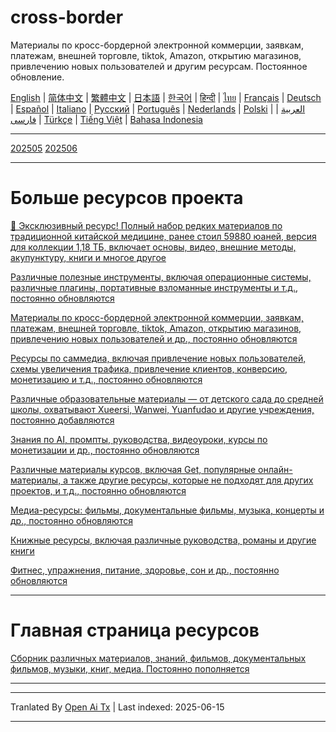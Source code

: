 # cross-border
Материалы по кросс-бордерной электронной коммерции, заявкам, платежам, внешней торговле, tiktok, Amazon, открытию магазинов, привлечению новых пользователей и другим ресурсам. Постоянное обновление.

[English](https://openaitx.github.io/view.html?user=mswnlz&project=cross-border&lang=en) | [简体中文](https://openaitx.github.io/view.html?user=mswnlz&project=cross-border&lang=zh-CN) | [繁體中文](https://openaitx.github.io/view.html?user=mswnlz&project=cross-border&lang=zh-TW) | [日本語](https://openaitx.github.io/view.html?user=mswnlz&project=cross-border&lang=ja) | [한국어](https://openaitx.github.io/view.html?user=mswnlz&project=cross-border&lang=ko) | [हिन्दी](https://openaitx.github.io/view.html?user=mswnlz&project=cross-border&lang=hi) | [ไทย](https://openaitx.github.io/view.html?user=mswnlz&project=cross-border&lang=th) | [Français](https://openaitx.github.io/view.html?user=mswnlz&project=cross-border&lang=fr) | [Deutsch](https://openaitx.github.io/view.html?user=mswnlz&project=cross-border&lang=de) | [Español](https://openaitx.github.io/view.html?user=mswnlz&project=cross-border&lang=es) | [Italiano](https://openaitx.github.io/view.html?user=mswnlz&project=cross-border&lang=it) | [Русский](https://openaitx.github.io/view.html?user=mswnlz&project=cross-border&lang=ru) | [Português](https://openaitx.github.io/view.html?user=mswnlz&project=cross-border&lang=pt) | [Nederlands](https://openaitx.github.io/view.html?user=mswnlz&project=cross-border&lang=nl) | [Polski](https://openaitx.github.io/view.html?user=mswnlz&project=cross-border&lang=pl) | [العربية](https://openaitx.github.io/view.html?user=mswnlz&project=cross-border&lang=ar) | [فارسی](https://openaitx.github.io/view.html?user=mswnlz&project=cross-border&lang=fa) | [Türkçe](https://openaitx.github.io/view.html?user=mswnlz&project=cross-border&lang=tr) | [Tiếng Việt](https://openaitx.github.io/view.html?user=mswnlz&project=cross-border&lang=vi) | [Bahasa Indonesia](https://openaitx.github.io/view.html?user=mswnlz&project=cross-border&lang=id)

------------
[202505](https://raw.githubusercontent.com/mswnlz/cross-border/main/202505.md)
[202506](https://raw.githubusercontent.com/mswnlz/cross-border/main/202506.md)



---------------
# Больше ресурсов проекта

[🎁 Эксклюзивный ресурс! Полный набор редких материалов по традиционной китайской медицине, ранее стоил 59880 юаней, версия для коллекции 1,18 ТБ, включает основы, видео, внешние методы, акупунктуру, книги и многое другое](https://github.com/mswnlz/chinese-traditional)

[Различные полезные инструменты, включая операционные системы, различные плагины, портативные взломанные инструменты и т.д., постоянно обновляются](https://github.com/mswnlz/tools)


[Материалы по кросс-бордерной электронной коммерции, заявкам, платежам, внешней торговле, tiktok, Amazon, открытию магазинов, привлечению новых пользователей и др., постоянно обновляются](https://github.com/mswnlz/cross-border)

[Ресурсы по саммедиа, включая привлечение новых пользователей, схемы увеличения трафика, привлечение клиентов, конверсию, монетизацию и т.д., постоянно обновляются](https://github.com/mswnlz/self-media)

[Различные образовательные материалы — от детского сада до средней школы, охватывают Xueersi, Wanwei, Yuanfudao и другие учреждения, постоянно добавляются](https://github.com/mswnlz/edu-knowlege)

[Знания по AI, промпты, руководства, видеоуроки, курсы по монетизации и др., постоянно обновляются](https://github.com/mswnlz/AIknowledge)

[Различные материалы курсов, включая Get, популярные онлайн-материалы, а также другие ресурсы, которые не подходят для других проектов, и т.д., постоянно обновляются](https://github.com/mswnlz/curriculum)

[Медиа-ресурсы: фильмы, документальные фильмы, музыка, концерты и др., постоянно обновляются](https://github.com/mswnlz/movies)

[Книжные ресурсы, включая различные руководства, романы и другие книги](https://github.com/mswnlz/book)

[Фитнес, упражнения, питание, здоровье, сон и др., постоянно обновляются](https://github.com/mswnlz/healthy)



---------------

# Главная страница ресурсов
[Сборник различных материалов, знаний, фильмов, документальных фильмов, музыки, книг, медиа. Постоянно пополняется](https://github.com/mswnlz)

---------------

---

Tranlated By [Open Ai Tx](https://github.com/OpenAiTx/OpenAiTx) | Last indexed: 2025-06-15

---